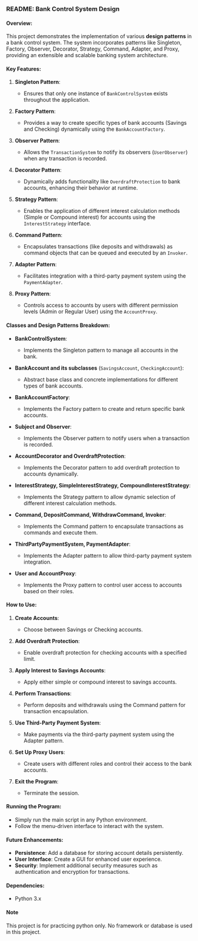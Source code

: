### README: Bank Control System Design

#### Overview:
This project demonstrates the implementation of various **design patterns** in a bank control system. The system incorporates patterns like Singleton, Factory, Observer, Decorator, Strategy, Command, Adapter, and Proxy, providing an extensible and scalable banking system architecture.

#### Key Features:
1. **Singleton Pattern**: 
   - Ensures that only one instance of `BankControlSystem` exists throughout the application.

2. **Factory Pattern**:
   - Provides a way to create specific types of bank accounts (Savings and Checking) dynamically using the `BankAccountFactory`.

3. **Observer Pattern**:
   - Allows the `TransactionSystem` to notify its observers (`UserObserver`) when any transaction is recorded.

4. **Decorator Pattern**:
   - Dynamically adds functionality like `OverdraftProtection` to bank accounts, enhancing their behavior at runtime.

5. **Strategy Pattern**:
   - Enables the application of different interest calculation methods (Simple or Compound interest) for accounts using the `InterestStrategy` interface.

6. **Command Pattern**:
   - Encapsulates transactions (like deposits and withdrawals) as command objects that can be queued and executed by an `Invoker`.

7. **Adapter Pattern**:
   - Facilitates integration with a third-party payment system using the `PaymentAdapter`.

8. **Proxy Pattern**:
   - Controls access to accounts by users with different permission levels (Admin or Regular User) using the `AccountProxy`.

#### Classes and Design Patterns Breakdown:

- **BankControlSystem**: 
  - Implements the Singleton pattern to manage all accounts in the bank.
  
- **BankAccount and its subclasses** (`SavingsAccount`, `CheckingAccount`): 
  - Abstract base class and concrete implementations for different types of bank accounts.

- **BankAccountFactory**:
  - Implements the Factory pattern to create and return specific bank accounts.

- **Subject and Observer**:
  - Implements the Observer pattern to notify users when a transaction is recorded.

- **AccountDecorator and OverdraftProtection**:
  - Implements the Decorator pattern to add overdraft protection to accounts dynamically.

- **InterestStrategy, SimpleInterestStrategy, CompoundInterestStrategy**:
  - Implements the Strategy pattern to allow dynamic selection of different interest calculation methods.

- **Command, DepositCommand, WithdrawCommand, Invoker**:
  - Implements the Command pattern to encapsulate transactions as commands and execute them.

- **ThirdPartyPaymentSystem, PaymentAdapter**:
  - Implements the Adapter pattern to allow third-party payment system integration.

- **User and AccountProxy**:
  - Implements the Proxy pattern to control user access to accounts based on their roles.

#### How to Use:

1. **Create Accounts**:
   - Choose between Savings or Checking accounts.
   
2. **Add Overdraft Protection**:
   - Enable overdraft protection for checking accounts with a specified limit.

3. **Apply Interest to Savings Accounts**:
   - Apply either simple or compound interest to savings accounts.

4. **Perform Transactions**:
   - Perform deposits and withdrawals using the Command pattern for transaction encapsulation.

5. **Use Third-Party Payment System**:
   - Make payments via the third-party payment system using the Adapter pattern.

6. **Set Up Proxy Users**:
   - Create users with different roles and control their access to the bank accounts.

7. **Exit the Program**:
   - Terminate the session.

#### Running the Program:
- Simply run the main script in any Python environment.
- Follow the menu-driven interface to interact with the system.

#### Future Enhancements:
- **Persistence**: Add a database for storing account details persistently.
- **User Interface**: Create a GUI for enhanced user experience.
- **Security**: Implement additional security measures such as authentication and encryption for transactions.

#### Dependencies:
- Python 3.x

#### Note
This project is for practicing python only. No framework or database is used in this project.
